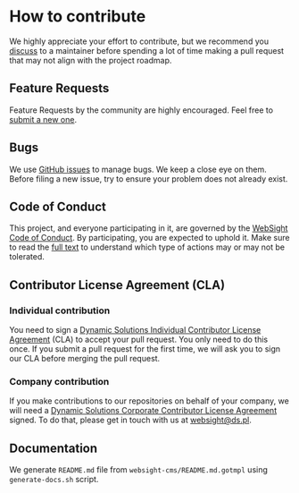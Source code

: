 # How to contribute
We highly appreciate your effort to contribute, but we recommend you [discuss](https://github.com/websight-io/starter/discussions) to a maintainer before spending a lot of time making a pull request that may not align with the project roadmap.

## Feature Requests
Feature Requests by the community are highly encouraged. Feel free to [submit a new one](https://github.com/websight-io/websight-ce-helm/issues/new?assignees=&labels=&template=feature_request.md&title=).

## Bugs
We use [GitHub issues](https://github.com/websight-io/websight-ce-helm/issues) to manage bugs. We keep a close eye on them. Before filing a new issue, try to ensure your problem does not already exist.

## Code of Conduct
This project, and everyone participating in it, are governed by the [WebSight Code of Conduct](https://github.com/websight-io/starter/blob/main/CODE_OF_CONDUCT.md). By participating, you are expected to uphold it. Make sure to read the [full text](https://github.com/websight-io/starter/blob/main/CODE_OF_CONDUCT.md) to understand which type of actions may or may not be tolerated.

## Contributor License Agreement (CLA)

### Individual contribution

You need to sign a [Dynamic Solutions Individual Contributor License Agreement](https://www.websight.io/product/cla/individual/v1/) (CLA) to accept your pull request. You only need to do this once. If you submit a pull request for the first time, we will ask you to sign our CLA before merging the pull request.

### Company contribution

If you make contributions to our repositories on behalf of your company, we will need a [Dynamic Solutions Corporate Contributor License Agreement](https://www.websight.io/product/cla/corporate/v1/) signed. To do that, please get in touch with us at [websight@ds.pl](mailto:websight@ds.pl).

## Documentation

We generate `README.md` file from `websight-cms/README.md.gotmpl` using `generate-docs.sh` script.
